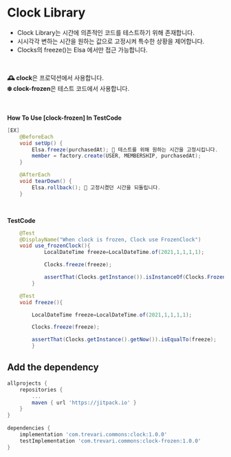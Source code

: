 # Clock Library
* Clock Library는 시간에 의존적인 코드를 테스트하기 위해 존재합니다.
* 시시각각 변하는 시간을 원하는 값으로 고정시켜 특수한 상황을 제어합니다.
* Clocks의 freeze()는 Elsa 에서만 접근 가능합니다.

<br/>

**🕰 clock**은 프로덕션에서 사용합니다.   
**❄️ clock-frozen**은 테스트 코드에서 사용합니다.

<br/>

**How To Use [clock-frozen] In TestCode**

```java
[EX]
    @BeforeEach 
    void setUp() {
        Elsa.freeze(purchasedAt); 📍 테스트를 위해 원하는 시간을 고정시킵니다.
        member = factory.create(USER, MEMBERSHIP, purchasedAt);
    }

    @AfterEach
    void tearDown() {
        Elsa.rollback(); 📍 고정시켰던 시간을 되돌립니다.
    }

```

<br/>

**TestCode**
```java
    @Test
    @DisplayName("When clock is frozen, Clock use FrozenClock")
    void use_frozenClock(){
            LocalDateTime freeze=LocalDateTime.of(2021,1,1,1,1);

            Clocks.freeze(freeze);

            assertThat(Clocks.getInstance()).isInstanceOf(Clocks.FrozenClock.class);
        }

    @Test
    void freeze(){

        LocalDateTime freeze=LocalDateTime.of(2021,1,1,1,1);

        Clocks.freeze(freeze);

        assertThat(Clocks.getInstance().getNow()).isEqualTo(freeze);
        }
```


## Add the dependency
```groovy
allprojects {
    repositories {
        ...
        maven { url 'https://jitpack.io' }
    }
}
    
dependencies {
    implementation 'com.trevari.commons:clock:1.0.0'
    testImplementation 'com.trevari.commons:clock-frozen:1.0.0'    
}
```
